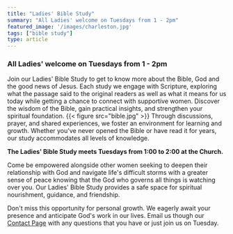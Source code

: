 ```yaml
---
title: "Ladies' Bible Study"
summary: "All Ladies' welcome on Tuesdays from 1 - 2pm"
featured_image: '/images/charleston.jpg'
tags: ["bible study"]
type: article
---
```

<h3>All Ladies' welcome on Tuesdays from 1 - 2pm</h3>

Join our Ladies' Bible Study to get to know more about the Bible, God and the good news of Jesus. Each study we engage with Scripture, exploring what the passage said to the original readers as well as what it means for us today while getting a chance to connect with supportive women. Discover the wisdom of the Bible, gain practical insights, and strengthen your spiritual foundation.
{{< figure src="bible.jpg" >}}
Through discussions, prayer, and shared experiences, we foster an environment for learning and growth. Whether you've never opened the Bible or have read it for years, our study accommodates all levels of knowledge.

**The Ladies' Bible Study meets Tuesdays from 1:00 to 2:00 at the Church.**

Come be empowered alongside other women seeking to deepen their relationship with God and navigate life's difficult storms with a greater sense of peace knowing that the God who governs all things is watching over you. Our Ladies' Bible Study provides a safe space for spiritual nourishment, guidance, and friendship.

Don't miss this opportunity for personal growth. We eagerly await your presence and anticipate God's work in our lives. Email us though our [Contact Page](../../../../contact/#contact-form) with any questions that you have or just join us on Tuesday.
